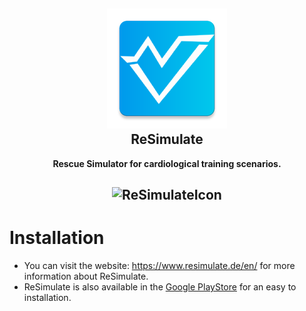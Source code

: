 <h2 align="center"><a href="https://www.resimulate.de/en/"><img src="/app/src/main/res/mipmap-xxxhdpi/ic_launcher.png" title="ReSimulate" alt="ReSimulateIcon"></a><br>ReSimulate</h2>
<p align="center"><strong>Rescue Simulator for cardiological training scenarios.</strong></p>

<h2 align="center"><img src="https://www.resimulate.de/en/images/tab12x.png" title="ReSimulate" width="500" alt="ReSimulateIcon"></h2>

# Installation

- You can visit the website: https://www.resimulate.de/en/ for more information about ReSimulate.
- ReSimulate is also available in the [Google PlayStore](https://play.google.com/store/apps/details?id=de.bauerapps.resimulate) for an easy to installation.
